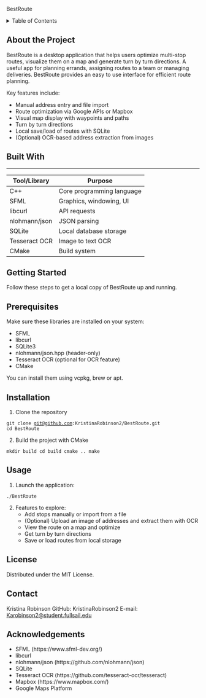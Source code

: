 BestRoute


<details>
  <summary>Table of Contents</summary>
  <ol>
    <li>
      <a href="#about-the-project">About The Project</a>
      <ul>
        <li><a href="#built-with">Built With</a></li>
      </ul>
    </li>
    <li>
      <a href="#getting-started">Getting Started</a>
      <ul>
        <li><a href="#prerequisites">Prerequisites</a></li>
        <li><a href="#installation">Installation</a></li>
      </ul>
    </li>
    <li><a href="#usage">Usage</a></li>
    <li><a href="#license">License</a></li>
    <li><a href="#contact">Contact</a></li>
    <li><a href="#acknowledgments">Acknowledgments</a></li>
  </ol>
</details>


 ## About the Project


BestRoute is a desktop application that helps users optimize multi-stop routes, 
visualize them on a map and generate turn by turn directions. A useful app for
planning errands, assigning routes to a team or managing deliveries. BestRoute
provides an easy to use interface for efficient route planning.

Key features include:
<ul>
  <li>Manual address entry and file import</li>
  <li>Route optimization via Google APIs or Mapbox</li>
  <li>Visual map display with waypoints and paths</li>
  <li>Turn by turn directions</li>
  <li>Local save/load of routes with SQLite</li>
  <li>(Optional) OCR-based address extraction from images</li>
</ul>


## Built With

_______________________________________________
| Tool/Library   | Purpose                    |
|----------------|----------------------------|
| C++            | Core programming language  |
| SFML           | Graphics, windowing, UI    |
| libcurl        | API requests               |
| nlohmann/json  | JSON parsing               |
| SQLite         | Local database storage     |
| Tesseract OCR  | Image to text OCR          |
| CMake          | Build system               |



## Getting Started


Follow these steps to get a local copy of BestRoute up and running.


## Prerequisites 


Make sure these libraries are installed on your system:
   <ul>
     <li>SFML</li>
     <li>libcurl</li>
     <li>SQLite3</li>
     <li>nlohmann/json.hpp (header-only)</li>
     <li>Tesseract OCR (optional for OCR feature)</li>
     <li>CMake</li>
   </ul>
   You can install them using vcpkg, brew or apt.


## Installation


1. Clone the repository

<code>git clone git@github.com:KristinaRobinson2/BestRoute.git
   cd BestRoute</code>

2. Build the project with CMake

<code>mkdir build
   cd build
   cmake ..
   make
   </code>


   ## Usage


   1. Launch the application:
  
<code>./BestRoute</code>

   2. Features to explore:
      <ul>
        <li>Add stops manually or import from a file</li>
        <li>(Optional) Upload an image of addresses and extract them with OCR</li>
        <li>View the route on a map and optimize</li>
        <li>Get turn by turn directions</li>
        <li>Save or load routes from local storage</li>
      </ul>


## License


Distributed under the MIT License.


## Contact


Kristina Robinson
GitHub: KristinaRobinson2
E-mail: Karobinson2@student.fullsail.edu


## Acknowledgements


<ul>
  <li>SFML (https://www.sfml-dev.org/)</li>
  <li>libcurl</li>
  <li>nlohmann/json (https://github.com/nlohmann/json)</li>
  <li>SQLite</li>
  <li>Tesseract OCR (https://github.com/tesseract-ocr/tesseract)</li>
  <li>Mapbox (https://www.mapbox.com/)</li>
  <li>Google Maps Platform</li>
</ul>

